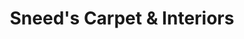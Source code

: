 ---
title: "Sneed's Carpet & Interiors"
url: /portland/sneeds-carpet-and-interiors/
shop: interior decoration
---